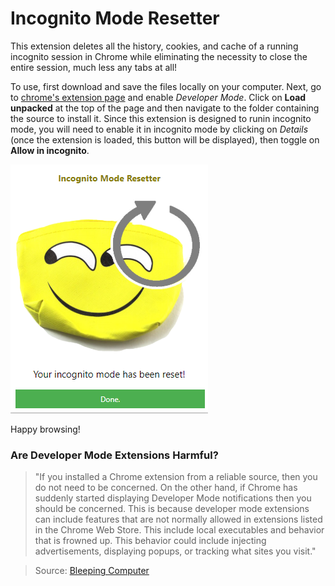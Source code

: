 # Incognito Mode Resetter

This extension deletes all the history, cookies, and cache of a running incognito session in Chrome while eliminating the necessity to close the entire session, much less any tabs at all!

To use, first download and save the files locally on your computer. Next, go to [chrome's extension page](chrome://extensions) and enable *Developer Mode*. Click on **Load unpacked** at the top of the page and then navigate to the folder containing the source to install it. Since this extension is designed to runin incognito mode, you will need to enable it in incognito mode by clicking on *Details* (once the extension is loaded, this button will be displayed), then toggle on **Allow in incognito**. 

![Pop-up View](images/pop-up.PNG)

Happy browsing!

### Are Developer Mode Extensions Harmful?

> "If you installed a Chrome extension from a reliable source, then you do not need to be concerned. On the other hand, if Chrome has suddenly started displaying Developer Mode notifications then you should be concerned. This is because developer mode extensions can include features that are not normally allowed in extensions listed in the Chrome Web Store. This include local executables and behavior that is frowned up. This behavior could include injecting advertisements, displaying popups, or tracking what sites you visit."


> Source: [Bleeping Computer](https://www.bleepingcomputer.com/virus-removal/remove-and-disable-chrome-developer-mode-extensions "How to Disable and Remove Developer Mode Extensions in Chrome")
